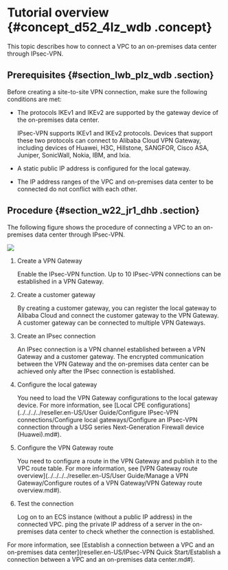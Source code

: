 # Tutorial overview {#concept_d52_4lz_wdb .concept}

This topic describes how to connect a VPC to an on-premises data center through IPsec-VPN.

## Prerequisites {#section_lwb_plz_wdb .section}

Before creating a site-to-site VPN connection, make sure the following conditions are met:

-   The protocols IKEv1 and IKEv2 are supported by the gateway device of the on-premises data center.

    IPsec-VPN supports IKEv1 and IKEv2 protocols. Devices that support these two protocols can connect to Alibaba Cloud VPN Gateway, including devices of Huawei, H3C, Hillstone, SANGFOR, Cisco ASA, Juniper, SonicWall, Nokia, IBM, and Ixia.

-   A static public IP address is configured for the local gateway.
-   The IP address ranges of the VPC and on-premises data center to be connected do not conflict with each other.

## Procedure {#section_w22_jr1_dhb .section}

The following figure shows the procedure of connecting a VPC to an on-premises data center through IPsec-VPN.

![](http://static-aliyun-doc.oss-cn-hangzhou.aliyuncs.com/assets/img/13350/156151196640525_en-US.png)

1.  Create a VPN Gateway

    Enable the IPsec-VPN function. Up to 10 IPsec-VPN connections can be established in a VPN Gateway.

2.  Create a customer gateway

    By creating a customer gateway, you can register the local gateway to Alibaba Cloud and connect the customer gateway to the VPN Gateway. A customer gateway can be connected to multiple VPN Gateways.

3.  Create an IPsec connection

    An IPsec connection is a VPN channel established between a VPN Gateway and a customer gateway. The encrypted communication between the VPN Gateway and the on-premises data center can be achieved only after the IPsec connection is established.

4.  Configure the local gateway

    You need to load the VPN Gateway configurations to the local gateway device. For more information, see [Local CPE configurations](../../../../reseller.en-US/User Guide/Configure IPsec-VPN connections/Configure local gateways/Configure an IPsec-VPN connection through a USG series Next-Generation Firewall device (Huawei).md#).

5.  Configure the VPN Gateway route

    You need to configure a route in the VPN Gateway and publish it to the VPC route table. For more information, see [VPN Gateway route overview](../../../../reseller.en-US/User Guide/Manage a VPN Gateway/Configure routes of a VPN Gateway/VPN Gateway route overview.md#).

6.  Test the connection

    Log on to an ECS instance \(without a public IP address\) in the connected VPC. ping the private IP address of a server in the on-premises data center to check whether the connection is established.


For more information, see [Establish a connection between a VPC and an on-premises data center](reseller.en-US/IPsec-VPN Quick Start/Establish a connection between a VPC and an on-premises data center.md#).


